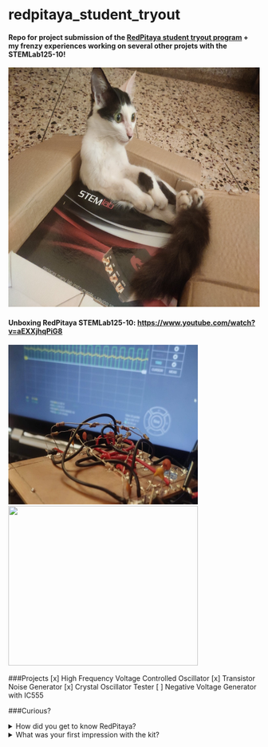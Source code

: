 # redpitaya_student_tryout

#### Repo for project submission of the [RedPitaya student tryout program](https://go.redpitaya.com/get-a-free-red-pitaya-for-a-student-project?utm_content=169098616&utm_medium=social&utm_source=linkedin&hss_channel=lcp-3236576) + my frenzy experiences working on several other projets with the STEMLab125-10!
 
 <img src="img/rp_kitty.jpg" width="640" height="480">
 
#### Unboxing RedPitaya STEMLab125-10: https://www.youtube.com/watch?v=aEXXjhqPiG8
 
  <img src="img/cover_vco.jpg" width="380" height="320">   <img src="img/stepper_test.jpg" width="380" height="320">
  
###Projects
[x] High Frequency Voltage Controlled Oscillator
[x] Transistor Noise Generator
[x] Crystal Oscillator Tester
[ ] Negative Voltage Generator with IC555

###Curious?

<details>
	<summary>How did you get to know RedPitaya?</summary>
    <p>From their LinkedIn page. Then got curious about the STEMLab kit and videos, blogs were all over in Element14 Community, Hackster, EEVblog, University Websites etc</p>
</details>

<details>
	<summary>What was your first impression with the kit?</summary>
    <p></p>
</details>

